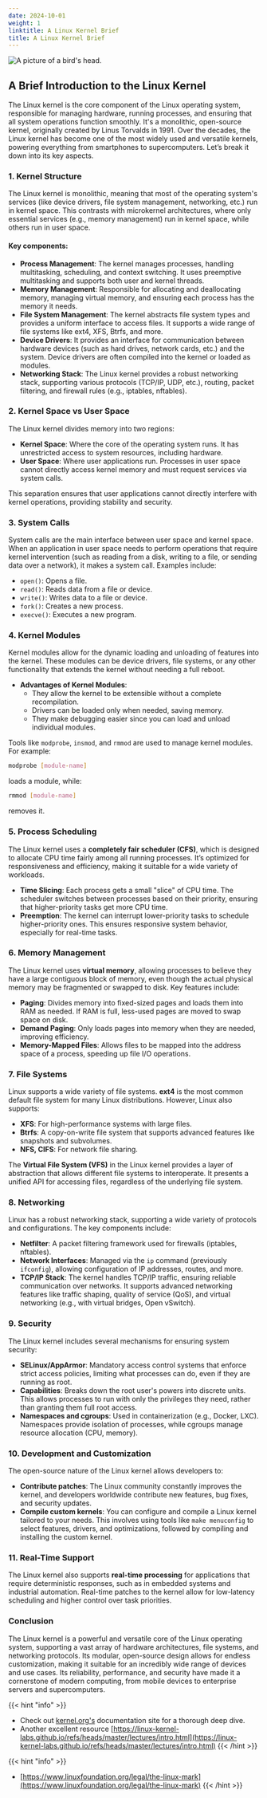 ```yaml
---
date: 2024-10-01
weight: 1
linktitle: A Linux Kernel Brief
title: A Linux Kernel Brief
---
```

![A picture of a bird's head.](/linux-bird-brain-second-order-thinking.png)

## **A Brief Introduction to the Linux Kernel**

The Linux kernel is the core component of the Linux operating system, responsible for managing hardware, running processes, and ensuring that all system operations function smoothly. It's a monolithic, open-source kernel, originally created by Linus Torvalds in 1991. Over the decades, the Linux kernel has become one of the most widely used and versatile kernels, powering everything from smartphones to supercomputers. Let’s break it down into its key aspects.

### 1. **Kernel Structure**
The Linux kernel is monolithic, meaning that most of the operating system's services (like device drivers, file system management, networking, etc.) run in kernel space. This contrasts with microkernel architectures, where only essential services (e.g., memory management) run in kernel space, while others run in user space.

#### Key components:
- **Process Management**: The kernel manages processes, handling multitasking, scheduling, and context switching. It uses preemptive multitasking and supports both user and kernel threads.
- **Memory Management**: Responsible for allocating and deallocating memory, managing virtual memory, and ensuring each process has the memory it needs.
- **File System Management**: The kernel abstracts file system types and provides a uniform interface to access files. It supports a wide range of file systems like ext4, XFS, Btrfs, and more.
- **Device Drivers**: It provides an interface for communication between hardware devices (such as hard drives, network cards, etc.) and the system. Device drivers are often compiled into the kernel or loaded as modules.
- **Networking Stack**: The Linux kernel provides a robust networking stack, supporting various protocols (TCP/IP, UDP, etc.), routing, packet filtering, and firewall rules (e.g., iptables, nftables).

### 2. **Kernel Space vs User Space**
The Linux kernel divides memory into two regions:
- **Kernel Space**: Where the core of the operating system runs. It has unrestricted access to system resources, including hardware.
- **User Space**: Where user applications run. Processes in user space cannot directly access kernel memory and must request services via system calls.

This separation ensures that user applications cannot directly interfere with kernel operations, providing stability and security.

### 3. **System Calls**
System calls are the main interface between user space and kernel space. When an application in user space needs to perform operations that require kernel intervention (such as reading from a disk, writing to a file, or sending data over a network), it makes a system call. Examples include:
- `open()`: Opens a file.
- `read()`: Reads data from a file or device.
- `write()`: Writes data to a file or device.
- `fork()`: Creates a new process.
- `execve()`: Executes a new program.

### 4. **Kernel Modules**
Kernel modules allow for the dynamic loading and unloading of features into the kernel. These modules can be device drivers, file systems, or any other functionality that extends the kernel without needing a full reboot.

- **Advantages of Kernel Modules**:
  - They allow the kernel to be extensible without a complete recompilation.
  - Drivers can be loaded only when needed, saving memory.
  - They make debugging easier since you can load and unload individual modules.

Tools like `modprobe`, `insmod`, and `rmmod` are used to manage kernel modules. For example:
```bash
modprobe [module-name]
```
loads a module, while:
```bash
rmmod [module-name]
```
removes it.

### 5. **Process Scheduling**
The Linux kernel uses a **completely fair scheduler (CFS)**, which is designed to allocate CPU time fairly among all running processes. It’s optimized for responsiveness and efficiency, making it suitable for a wide variety of workloads.

- **Time Slicing**: Each process gets a small "slice" of CPU time. The scheduler switches between processes based on their priority, ensuring that higher-priority tasks get more CPU time.
- **Preemption**: The kernel can interrupt lower-priority tasks to schedule higher-priority ones. This ensures responsive system behavior, especially for real-time tasks.

### 6. **Memory Management**
The Linux kernel uses **virtual memory**, allowing processes to believe they have a large contiguous block of memory, even though the actual physical memory may be fragmented or swapped to disk. Key features include:
- **Paging**: Divides memory into fixed-sized pages and loads them into RAM as needed. If RAM is full, less-used pages are moved to swap space on disk.
- **Demand Paging**: Only loads pages into memory when they are needed, improving efficiency.
- **Memory-Mapped Files**: Allows files to be mapped into the address space of a process, speeding up file I/O operations.

### 7. **File Systems**
Linux supports a wide variety of file systems. **ext4** is the most common default file system for many Linux distributions. However, Linux also supports:
- **XFS**: For high-performance systems with large files.
- **Btrfs**: A copy-on-write file system that supports advanced features like snapshots and subvolumes.
- **NFS, CIFS**: For network file sharing.

The **Virtual File System (VFS)** in the Linux kernel provides a layer of abstraction that allows different file systems to interoperate. It presents a unified API for accessing files, regardless of the underlying file system.

### 8. **Networking**
Linux has a robust networking stack, supporting a wide variety of protocols and configurations. The key components include:
- **Netfilter**: A packet filtering framework used for firewalls (iptables, nftables).
- **Network Interfaces**: Managed via the `ip` command (previously `ifconfig`), allowing configuration of IP addresses, routes, and more.
- **TCP/IP Stack**: The kernel handles TCP/IP traffic, ensuring reliable communication over networks. It supports advanced networking features like traffic shaping, quality of service (QoS), and virtual networking (e.g., with virtual bridges, Open vSwitch).

### 9. **Security**
The Linux kernel includes several mechanisms for ensuring system security:
- **SELinux/AppArmor**: Mandatory access control systems that enforce strict access policies, limiting what processes can do, even if they are running as root.
- **Capabilities**: Breaks down the root user's powers into discrete units. This allows processes to run with only the privileges they need, rather than granting them full root access.
- **Namespaces and cgroups**: Used in containerization (e.g., Docker, LXC). Namespaces provide isolation of processes, while cgroups manage resource allocation (CPU, memory).

### 10. **Development and Customization**
The open-source nature of the Linux kernel allows developers to:
- **Contribute patches**: The Linux community constantly improves the kernel, and developers worldwide contribute new features, bug fixes, and security updates.
- **Compile custom kernels**: You can configure and compile a Linux kernel tailored to your needs. This involves using tools like `make menuconfig` to select features, drivers, and optimizations, followed by compiling and installing the custom kernel.

### 11. **Real-Time Support**
The Linux kernel also supports **real-time processing** for applications that require deterministic responses, such as in embedded systems and industrial automation. Real-time patches to the kernel allow for low-latency scheduling and higher control over task priorities.

### Conclusion
The Linux kernel is a powerful and versatile core of the Linux operating system, supporting a vast array of hardware architectures, file systems, and networking protocols. Its modular, open-source design allows for endless customization, making it suitable for an incredibly wide range of devices and use cases. Its reliability, performance, and security have made it a cornerstone of modern computing, from mobile devices to enterprise servers and supercomputers.

{{< hint "info" >}}
- Check out [kernel.org's](https://docs.kernel.org/) documentation site for a thorough deep dive.
- Another excellent resource [https://linux-kernel-labs.github.io/refs/heads/master/lectures/intro.html](https://linux-kernel-labs.github.io/refs/heads/master/lectures/intro.html)
{{< /hint >}}

{{< hint "info" >}}
- [https://www.linuxfoundation.org/legal/the-linux-mark](https://www.linuxfoundation.org/legal/the-linux-mark)
{{< /hint >}}
